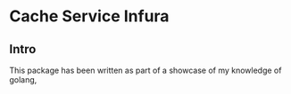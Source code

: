 # Cache Service Infura

## Intro

This package has been written as part of a showcase of my knowledge of golang,
